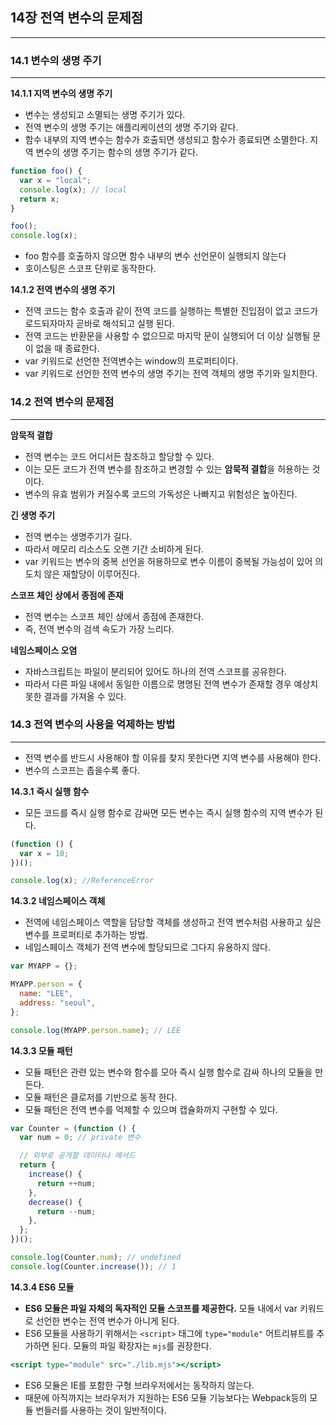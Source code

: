 ## 14장  전역 변수의 문제점

---

### 14.1 변수의 생명 주기

---

**14.1.1 지역 변수의 생명 주기**

- 변수는 생성되고 소멸되는 생명 주기가 있다.
- 전역 변수의 생명 주기는 애플리케이션의 생명 주기와 같다.
- 함수 내부의 지역 변수는 함수가 호출되면 생성되고 함수가 종료되면 소멸한다. 지역 변수의 생명 주기는 함수의 생명 주기가 같다.

```jsx
function foo() {
  var x = "local";
  console.log(x); // local
  return x;
}

foo();
console.log(x);
```

- foo 함수를 호출하지 않으면 함수 내부의 변수 선언문이 실행되지 않는다
- 호이스팅은 스코프 단위로 동작한다.

**14.1.2 전역 변수의 생명 주기**

- 전역 코드는 함수 호출과 같이 전역 코드를 실행하는 특별한 진입점이 없고 코드가 로드되자마자 곧바로 해석되고 실행 된다.
- 전역 코드는 반환문을 사용할 수 없으므로 마지막 문이 실행되어 더 이상 실행될 문이 없을 때 종료한다.
- var 키워드로 선언한 전역변수는 window의 프로퍼티이다.
- var 키워드로 선언한 전역 변수의 생명 주기는 전역 객체의 생명 주기와 일치한다.

### 14.2 전역 변수의 문제점

---

**암묵적 결합**

- 전역 변수는 코드 어디서든 참조하고 할당할 수 있다.
- 이는 모든 코드가 전역 변수를 참조하고 변경할 수 있는 **암묵적 결합**을 허용하는 것이다.
- 변수의 유효 범위가 커질수록 코드의 가독성은 나빠지고 위험성은 높아진다.

**긴 생명 주기**

- 전역 변수는 생명주기가 길다.
- 따라서 메모리 리소스도 오랜 기간 소비하게 된다.
- var 키워드는 변수의 중복 선언을 허용하므로 변수 이름이 중복될 가능성이 있어 의도치 않은 재할당이 이루어진다.

**스코프 체인 상에서 종점에 존재**

- 전역 변수는 스코프 체인 상에서 종점에 존재한다.
- 즉, 전역 변수의 검색 속도가 가장 느리다.

**네임스페이스 오염**

- 자바스크립트는 파일이 분리되어 있어도 하나의 전역 스코프를 공유한다.
- 따라서 다른 파일 내에서 동일한 이름으로 명명된 전역 변수가 존재할 경우 예상치 못한 결과를 가져올 수 있다.

### 14.3 전역 변수의 사용을 억제하는 방법

---

- 전역 변수를 반드시 사용해야 할 이유를 찾지 못한다면 지역 변수를 사용해야 한다.
- 변수의 스코프는 좁을수록 좋다.

**14.3.1** **즉시 실행 함수**

- 모든 코드를 즉시 실행 함수로 감싸면 모든 변수는 즉시 실행 함수의 지역 변수가 된다.

```jsx
(function () {
  var x = 10;
})();

console.log(x); //ReferenceError
```

**14.3.2 네임스페이스 객체**

- 전역에 네임스페이스 역할을 담당할 객체를 생성하고 전역 변수처럼 사용하고 싶은 변수를 프로퍼티로 추가하는 방법.
- 네임스페이스 객체가 전역 변수에 할당되므로 그다지 유용하지 않다.

```jsx
var MYAPP = {};

MYAPP.person = {
  name: "LEE",
  address: "seoul",
};

console.log(MYAPP.person.name); // LEE
```

**14.3.3 모듈 패턴**

- 모듈 패턴은 관련 있는 변수와 함수를 모아 즉시 실행 함수로 감싸 하나의 모듈을 만든다.
- 모듈 패턴은 클로저를 기반으로 동작 한다.
- 모듈 패턴은 전역 변수를 억제할 수 있으며 캡슐화까지 구현할 수 있다.

```jsx
var Counter = (function () {
  var num = 0; // private 변수

  // 외부로 공개할 데이터나 메서드
  return {
    increase() {
      return ++num;
    },
    decrease() {
      return --num;
    },
  };
})();

console.log(Counter.num); // undefined
console.log(Counter.increase()); // 1
```

**14.3.4 ES6 모듈**

- **ES6 모듈은 파일 자체의 독자적인 모듈 스코프를 제공한다.** 모듈 내에서 var 키워드로 선언한 변수는  전역 변수가 아니게 된다.
- ES6 모듈을 사용하기 위해서는 `<script>` 태그에 `type="module"` 어트리뷰트를 추가하면 된다. 모듈의 파일 확장자는 `mjs`를 권장한다.

```jsx
<script type="module" src="./lib.mjs"></script>
```

- ES6 모듈은 IE를 포함한 구형 브라우저에서는 동작하지 않는다.
- 때문에 아직까지는 브라우저가 지원하는 ES6 모듈 기능보다는 Webpack등의 모듈 번들러를 사용하는 것이 일반적이다.

###
